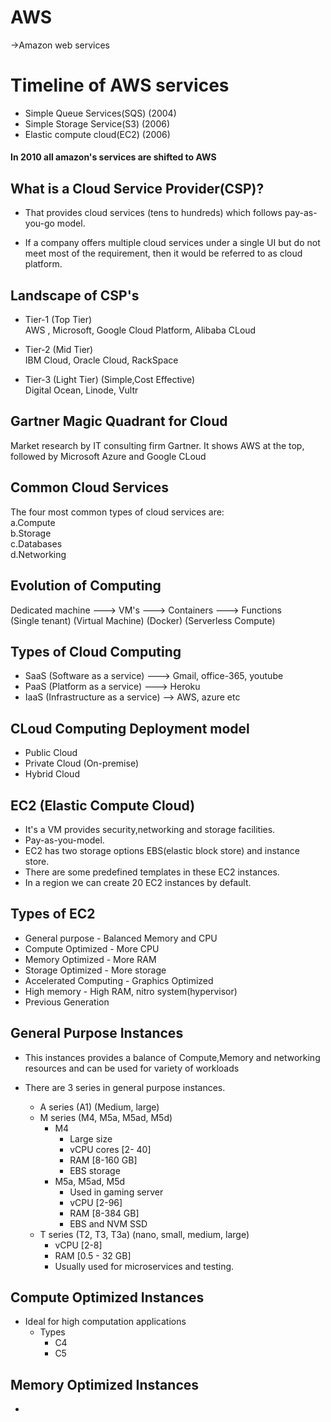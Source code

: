 # AWS
->Amazon web services

# Timeline of AWS services
  - Simple Queue Services(SQS) (2004)
  - Simple Storage Service(S3) (2006)
  - Elastic compute cloud(EC2) (2006)

#### In 2010 all amazon's services are shifted to AWS

## What is a Cloud Service Provider(CSP)?
 - That provides cloud services (tens to hundreds) which follows pay-as-you-go model.

 - If a company offers multiple cloud services under a single UI but do not meet most of the requirement, then it would be referred to as cloud platform.

## Landscape of CSP's
 - Tier-1 (Top Tier)  
   AWS , Microsoft, Google Cloud Platform, Alibaba CLoud

 - Tier-2 (Mid Tier)  
   IBM Cloud, Oracle Cloud, RackSpace

 - Tier-3 (Light Tier) (Simple,Cost Effective)  
   Digital Ocean, Linode, Vultr

## Gartner Magic Quadrant for Cloud
   Market research by IT consulting firm Gartner.
   It shows AWS at the top, followed by Microsoft Azure and Google CLoud 

## Common Cloud Services
  The four most common types of cloud services are:  
   a.Compute  
   b.Storage  
   c.Databases  
   d.Networking

## Evolution of Computing
 Dedicated machine ---> VM's ---> Containers ---> Functions  
   (Single tenant)  (Virtual Machine)  (Docker)   (Serverless Compute)

## Types of Cloud Computing
- SaaS (Software as a service) ---> Gmail, office-365, youtube
- PaaS (Platform as a service) ---> Heroku
- IaaS (Infrastructure as a service) --> AWS, azure etc

## CLoud Computing Deployment model
- Public Cloud
- Private Cloud (On-premise)
- Hybrid Cloud

## EC2 (Elastic Compute Cloud)
 - It's a VM provides security,networking and storage facilities.
 - Pay-as-you-model.
 - EC2 has two storage options EBS(elastic block store) and instance store.
 - There are some predefined templates in these EC2 instances.
 - In a region we can create 20 EC2 instances by default.

## Types of EC2
 - General purpose - Balanced Memory and CPU
 - Compute Optimized - More CPU
 - Memory Optimized - More RAM
 - Storage Optimized - More storage
 - Accelerated Computing - Graphics Optimized
 - High memory - High RAM, nitro system(hypervisor)
 - Previous Generation

## General Purpose Instances
- This instances provides a balance of Compute,Memory and networking resources and can be used for variety of workloads

- There are 3 series in general purpose instances.  
  - A series (A1) (Medium, large)
  - M series (M4, M5a, M5ad, M5d)
    - M4
      - Large size
      - vCPU cores [2- 40]
      - RAM [8-160 GB]
      - EBS storage
    - M5a, M5ad, M5d
      - Used in gaming server
      - vCPU [2-96]
      - RAM [8-384 GB]
      - EBS and NVM SSD
  - T series (T2, T3, T3a) (nano, small, medium, large)
    - vCPU [2-8]
    - RAM [0.5 - 32 GB]
    - Usually used for microservices and testing.

## Compute Optimized Instances
- Ideal for high computation applications
  - Types
    - C4
    - C5

## Memory Optimized Instances
- 



















